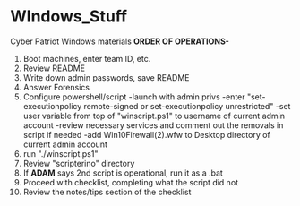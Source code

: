 # WIndows_Stuff
Cyber Patriot Windows materials
**ORDER OF OPERATIONS-**

1. Boot machines, enter team ID, etc.
2. Review README
3. Write down admin passwords, save README
4. Answer Forensics
5. Configure powershell/script
  -launch with admin privs
  -enter "set-executionpolicy remote-signed or set-executionpolicy unrestricted"
  -set user variable from top of "winscript.ps1" to username of current admin account
  -review necessary services and comment out the removals in script if needed
  -add Win10Firewall(2).wfw to Desktop directory of current admin account
6. run "./winscript.ps1"
7. Review "scripterino" directory
8. If **ADAM** says 2nd script is operational, run it as a .bat
9. Proceed with checklist, completing what the script did not
10. Review the notes/tips section of the checklist

